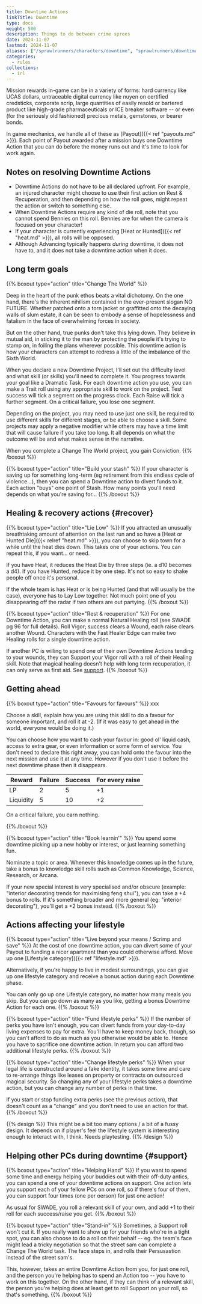 ```yaml
--- 
title: Downtime Actions
linkTitle: Downtime
type: docs     
weight: 500 
description: Things to do between crime sprees 
date: 2024-11-07
lastmod: 2024-11-07 
aliases: ["/sprawlrunners/characters/downtime", "sprawlrunners/downtime/downtime"]
categories:
  - rules
collections:
  - irl  
--- 
```


Mission rewards in-game can be in a variety of forms: hard currency like UCAS dollars, untraceable digital currency like nuyen on certified credsticks, corporate scrip, large quantities of easily resold or bartered product like high-grade pharmaceuticals or ICE breaker software -- or even (for the seriously old fashioned) precious metals, gemstones, or bearer bonds. 

In game mechanics, we handle all of these as [Payout]({{< ref "payouts.md" >}}). Each point of Payout awarded after a mission buys one Downtime Action that you can do before the money runs out and it's time to look for work again.

## Notes on resolving Downtime Actions

- Downtime Actions do not have to be all declared upfront. For example, an injured character might choose to use their first action on Rest & Recuperation, and then depending on how the roll goes, might repeat the action or switch to something else.
- When Downtime Actions require any kind of die roll, note that you cannot spend Bennies on this roll. Bennies are for when the camera is focused on your character!
- If your character is currently experiencing [Heat or Hunted]({{< ref "heat.md" >}}), all rolls will be opposed. 
- Although Advancing typically happens _during_ downtime, it does not have to, and it does not take a downtime action when it does.

## Long term goals

{{% boxout type="action" title="Change The World" %}}

Deep in the heart of the punk ethos beats a vital dichotomy. On the one hand, there's the inherent nihilism contained in the ever-present slogan NO FUTURE. Whether patched onto a torn jacket or graffitted onto the decaying walls of slum estate, it can be seen to embody a sense of hopelessness and fatalism in the face of overwhelming forces in society.

But on the other hand, true punks don't take this lying down. They believe in mutual aid, in sticking it to the man by protecting the people it's trying to stamp on, in foiling the plans wherever possible. This downtime action is how your characters can attempt to redress a little of the imbalance of the Sixth World.

<!--Maybe your character is just in it for the mayhem and mania, but maybe they're trying to do a little good in the world - for whatever their personal value if good is. This is the action they use to spend their downtime trying to improve things for others or otherwise make their mark on the world. Maybe even leave it in a slightly better -->

When you declare a new Downtime Project, I'll set out the difficulty level and what skill (or skills) you'll need to complete it. You progress towards your goal like a Dramatic Task. For each downtime action you use, you can make a Trait roll using any appropriate skill to work on the project. Test success will tick a segment on the progress clock. Each Raise will tick a further segment. On a critical failure, you lose one segment. 

Depending on the project, you may need to use just one skill, be required to use different skills for different stages, or be able to choose a skill. Some projects may apply a negative modifier while others may have a time limit that will cause failure if you take too long. It all depends on what the outcome will be and what makes sense in the narrative.

When you complete a Change The World project, you gain Conviction.
{{% /boxout %}}


{{% boxout type="action" title="Build your stash" %}}
If your character is saving up for something long-term (eg retirement from this endless cycle of violence...), then you can spend a Downtime action to divert funds to it. Each action "buys" one point of Stash. How many points you'll need depends on what you're saving for...
{{% /boxout %}}



## Healing & recovery actions {#recover}

{{% boxout type="action" title="Lie Low" %}}
If you attracted an unusually breathtaking amount of attention on the last run and so have a [Heat or Hunted Die]({{< relref "heat.md" >}}), you can choose to skip town for a while until the heat dies down. This takes one of your actions. You can repeat this, if you want... or need. 

If you have Heat, it reduces the Heat Die by three steps (ie. a d10 becomes a d4). If you have Hunted, reduce it by one step. It's not so easy to shake people off once it's personal.

If the whole team is has Heat or is being Hunted (and that will usually be the case), everyone has to Lay Low together. Not much point one of you disappearing off the radar if two others are out partying. 
{{% /boxout %}}


{{% boxout type="action" title="Rest & recuperation" %}}
For one Downtime Action, you can make a normal Natural Healing roll (see SWADE pg 96 for full details). Roll Vigor; success clears a Wound, each raise clears another Wound. Characters with the Fast Healer Edge can make two Healing rolls for a single downtime action.

If another PC is willing to spend one of their own Downtime Actions tending to your wounds, they can Support your Vigor roll with a roll of their Healing skill. Note that magical healing doesn't help with long term recuperation, it can only serve as first aid. See [support](#support).
{{% /boxout %}}


## Getting ahead

{{% boxout type="action" title="Favours for favours" %}}
xxx

Choose a skill, explain how you are using this skill to do a favour for someone important, and roll it at -2. (If it was easy to get ahead in the world, everyone would be doing it.)

You can choose how you want to cash your favour in: good ol' liquid cash, access to extra gear, or even information or some form of service. You don't need to declare this right away, you can hold onto the favour into the next mission and use it at any time. However if you don't use it before the next downtime phase then it disappears. 

| Reward    | Failure | Success | For every raise |
| --------- | ------- | ------- | --------------- |
| LP        | 2       | 5       | +1              |
| Liquidity | 5       | 10      | +2 |

On a critical failure, you earn nothing.

{{% /boxout %}}

{{% boxout type="action" title="Book learnin'" %}}
You spend some downtime picking up a new hobby or interest, or just learning something fun.

Nominate a topic or area. Whenever this knowledge comes up in the future, take a bonus to knowledge skill rolls such as Common Knowledge, Science, Research, or Arcana. 

If your new special interest is very specialised and/or obscure (example: "interior decorating trends for maximising feng shui"), you can take a +4 bonus to rolls. If it's something broader and more general (eg: "interior decorating"), you'll get a +2 bonus instead.
{{% /boxout %}}

##  Actions affecting your lifestyle

{{% boxout type="action" title="Live beyond your means / Scrimp and save" %}}
At the cost of one downtime action, you can divert some of your Payout to funding a nicer apartment than you could otherwise afford. Move up one [Lifestyle category]({{< ref "lifestyle.md" >}}). 

Alternatively, if you're happy to live in modest surroundings, you can give up one lifestyle category and receive a bonus action during each Downtime phase.

You can only go up one Lifestyle category, no matter how many meals you skip. But you can go down as many as you like, getting a bonus Downtime Action for each one.
{{% /boxout %}}

{{% boxout type="action" title="Fund lifestyle perks" %}}
If the number of perks you have isn't enough, you can divert funds from your day-to-day living expenses to pay for extra. You'll have to keep money back, though, so you can't afford to do as much as you otherwise would be able to. Hence you have to sacrifice one downtime action. In return you can afford two additional lifestyle perks.
{{% /boxout %}}

{{% boxout type="action" title="Change lifestyle perks" %}}
When your legal life is constructed around a fake identity, it takes some time and care to re-arrange things like leases on property or contracts on outsourced magical security. So changing any of your lifestyle perks takes a downtime action, but you can change any number of perks in that time.

If you start or stop funding extra perks (see the previous action), that doesn't count as a "change" and you don't need to use an action for that.
{{% /boxout %}}


{{% design %}}
This might be a bit too many options / a bit of a fussy design. It depends on if player's feel the lifestyle system is interesting enough to interact with, I think. Needs playtesting.
{{% /design %}}


## Helping other PCs during downtime {#support}

{{% boxout type="action" title="Helping Hand" %}}
If you want to spend some time and energy helping your buddies out with their off-duty antics, you can spend a one of your downtime actions on support. One action lets you support each of your fellow PCs on one roll, so if there's four of them, you can support four times (one per oerson) for just one action!

As usual for SWADE, you roll a relevant skill of your own, and add +1 to their roll for each success/raise you get.
{{% /boxout %}}

{{% boxout type="action" title="Stand-in" %}}
Sometimes, a Support roll won't cut it. If you really want to show up for your friends who're in a tight spot, you can also choose to do a roll on their behalf -- eg. the team's face might lead a tricky negotiation so that the street sam can complete a Change The World task. The face steps in, and rolls their Persusastion instead of the street sam's. 

This, however, takes an entire Downtime Action from you, for just one roll, and the person you're helping has to spend an Action too -- you have to work on this together. On the other hand, if they can think of a relevant skill, the person you're helping does at least get to roll Support on your roll, so that's something.
{{% /boxout %}}


<!-- TODO: example? --> 



<!-- old content

## Buff actions {#buff}

Actions that give characters a temporary boost or advantage of some kind.

### Carouse


Your character decides to blow off some steam and celebrate still being alive. They spend an extended period of time indulging whatever hedonistic vices most appeal to them.

Take a one-step penalty to your wealth die type  for the next session.

There is no mechanical game benefit to carousing. This is deliberate ;)

### Centre / Hang out?

Character gets Conviction. If unused, this will expire at the next downtime phase.

You spend some quality time with your nearest and dearest. Write a scene telling us what you do together, and take a free point of karma for your trouble! (If you don't want to write a scene, see Train below.)

### Intense training

Your character chooses to focus their efforts on honing a particular skill or attribute. They have to already have the skill -- ie. at least have a d4 in it.

Until the next downtime phase, the character can get a free re-roll on any _failed_ roll for the trait. This stacks with any other re-rolls or bonuses the character might have. Activating the re-roll is a free action.

You can only be trained in one trait at once; if you repeat the action, you lose the previous training.
   
## Side hustle

Shadowrunner's skill sets can be used for more mundane activities than the epic, daring heists we play out at the table. Riggers can do courier work; streetsams can work as bodyguards; mages can provide protection services; deckers can skim low-security systems for paydata.

If your character spends their downtime on a side hustle, they can earn a little extra cash in their pocket. Take a one-off bonus to their wealth die type for the next mission.

You can only do Side Hustle once in a given downtime. 

## Changing the world

### Long-term project

Maybe your character is engaged in some sort of longer-term thing: researching something, making something, trying to create a spell... anything we've agreed upon.

We'll handle this a bit like a Dramatic Task in SWADE or a Clock in Blades in the Dark. You'll have some fixed number of segments to complete - you might or might not know how many, depending on what you are up to. For a single downtime action, you can make a Trait Test using any appropriate skill to work on the project.

Test success will tick a segment on the progress clock. Each Raise will tick a further segment. On a critical failure, you lose one segment. 

### Stash nuyen

Your character is saving up for a rainy day. Retirement? Paying off their dear old ma's mortgage? Up to you. They spend their downtime living thriftily so they can divert as much money as possible to their savings. If you want to work to a specific goal, let me know what it is, and we'll set up a clock to track progress towards it.






## Attune spirits

An attuned summoner mage with the Initiate edge can journey to the metaplanes, explore a new metaplane, and learn its True Name. From then on, they can summon spirits from that metaplane whenever they please. You can do this action multiple times in a single downtime phase if you want.

See [summoning traditions]({{< relref "summoning_traditions.md" >}}).





## Network

You spend time working your contacts, buttering them up, making sure the next time you come calling they'll have the good stuff set aside for you.

Roll a standard Networking test (Persuasion or Intimidate vs target number 4). If you succeed, take bonus LP on the next mission according to the table below. For each raise, take a further bonus LP (again, as per below). You cannot spend Bennies on this roll.

No penalty for failures, but you can't try again; people have had enough of you for now. You can only do Network once in a given downtime.

| Character rank | LP bonus on Success | LP bonus on Raise |
|----------------|---------------------|-------------------|
| Novice         | +1                  | 0                 |
| Seasoned       | +2                  | 0                |
| Veteran        | +3                  | +1                |
| Heroic         | +4                  | +1                |
| Legendary      | +5                  | +2                |


-->



